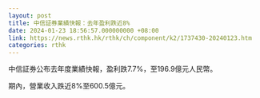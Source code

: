 ```yaml
---
layout: post
title: 中信証券業績快報：去年盈利跌近8%
date: 2024-01-23 18:56:57.000000000 +08:00
link: https://news.rthk.hk/rthk/ch/component/k2/1737430-20240123.htm
categories: rthk
---
```


中信証券公布去年度業績快報，盈利跌7.7%，至196.9億元人民幣。

期內，營業收入跌近8%至600.5億元。
